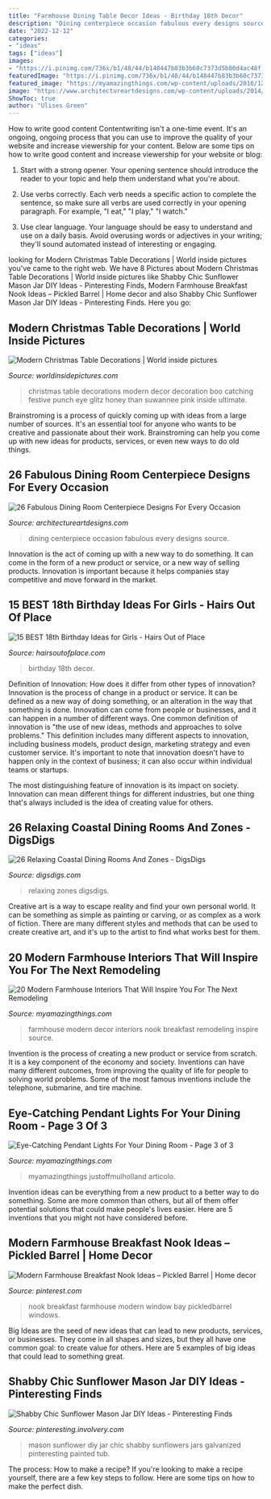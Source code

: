 ```yaml
---
title: "Farmhouse Dining Table Decor Ideas - Birthday 18th Decor"
description: "Dining centerpiece occasion fabulous every designs source"
date: "2022-12-12"
categories:
- "ideas"
tags: ["ideas"]
images:
- "https://i.pinimg.com/736x/b1/48/44/b148447b83b3b60c7373d5b80d4ac48f.jpg"
featuredImage: "https://i.pinimg.com/736x/b1/48/44/b148447b83b3b60c7373d5b80d4ac48f.jpg"
featured_image: "https://myamazingthings.com/wp-content/uploads/2016/12/kitchen-pendant-lighting-over-table-pendant-lights-over-table-3babbec0a3bf7d32-1024x768.jpg"
image: "https://www.architectureartdesigns.com/wp-content/uploads/2014/01/2137.jpg"
ShowToc: true
author: "Ulises Green"
---
```



How to write good content
Contentwriting isn't a one-time event. It's an ongoing, ongoing process that you can use to improve the quality of your website and increase viewership for your content. Below are some tips on how to write good content and increase viewership for your website or blog: 
1) Start with a strong opener. Your opening sentence should introduce the reader to your topic and help them understand what you're about. 

2) Use verbs correctly. Each verb needs a specific action to complete the sentence, so make sure all verbs are used correctly in your opening paragraph. For example, "I eat," "I play," "I watch." 

3) Use clear language. Your language should be easy to understand and use on a daily basis. Avoid overusing words or adjectives in your writing; they'll sound automated instead of interesting or engaging.

	

		
looking for Modern Christmas Table Decorations | World inside pictures you've came to the right web. We have 8 Pictures about Modern Christmas Table Decorations | World inside pictures like Shabby Chic Sunflower Mason Jar DIY Ideas - Pinteresting Finds, Modern Farmhouse Breakfast Nook Ideas – Pickled Barrel | Home decor and also Shabby Chic Sunflower Mason Jar DIY Ideas - Pinteresting Finds. Here you go:
		
    
## Modern Christmas Table Decorations | World Inside Pictures

<img loading=lazy src="https://worldinsidepictures.com/wp-content/uploads/2013/12/Modern-Christmas-Table-Decorations-for-2012_31.jpg" onerror="this.onerror=null;this.src='https://tse4.mm.bing.net/th?id=OIP.GIWUhsgHo2hoHa5FzByWtwHaLH&amp;pid=15.1';" alt="Modern Christmas Table Decorations | World inside pictures">

_Source: worldinsidepictures.com_

>christmas table decorations modern decor decoration boo catching festive punch eye glitz honey than suwannee pink inside ultimate. 

	

Brainstroming is a process of quickly coming up with ideas from a large number of sources. It's an essential tool for anyone who wants to be creative and passionate about their work. Brainstroming can help you come up with new ideas for products, services, or even new ways to do old things.

    
## 26 Fabulous Dining Room Centerpiece Designs For Every Occasion

<img loading=lazy src="https://www.architectureartdesigns.com/wp-content/uploads/2014/01/2137.jpg" onerror="this.onerror=null;this.src='https://tse4.mm.bing.net/th?id=OIP.Lpt-0LTy_PHM-DF0mGblWAAAAA&amp;pid=15.1';" alt="26 Fabulous Dining Room Centerpiece Designs For Every Occasion">

_Source: architectureartdesigns.com_

>dining centerpiece occasion fabulous every designs source. 

	

Innovation is the act of coming up with a new way to do something. It can come in the form of a new product or service, or a new way of selling products. Innovation is important because it helps companies stay competitive and move forward in the market.

    
## 15 BEST 18th Birthday Ideas For Girls - Hairs Out Of Place

<img loading=lazy src="https://hairsoutofplace.com/wp-content/uploads/2020/11/18th-birthday-ideas.jpg" onerror="this.onerror=null;this.src='https://tse1.mm.bing.net/th?id=OIP.a31Oqr96ZO_IGfIoc9zfmwHaLG&amp;pid=15.1';" alt="15 BEST 18th Birthday Ideas for Girls - Hairs Out of Place">

_Source: hairsoutofplace.com_

>birthday 18th decor. 

	

Definition of Innovation: How does it differ from other types of innovation?
Innovation is the process of change in a product or service. It can be defined as a new way of doing something, or an alteration in the way that something is done. Innovation can come from people or businesses, and it can happen in a number of different ways. 
One common definition of innovation is "the use of new ideas, methods and approaches to solve problems." This definition includes many different aspects to innovation, including business models, product design, marketing strategy and even customer service. It's important to note that innovation doesn't have to happen only in the context of business; it can also occur within individual teams or startups. 

The most distinguishing feature of innovation is its impact on society. Innovation can mean different things for different industries, but one thing that's always included is the idea of creating value for others.

    
## 26 Relaxing Coastal Dining Rooms And Zones - DigsDigs

<img loading=lazy src="https://www.digsdigs.com/photos/relaxing-coastal-dining-rooms-and-zones-22-554x811.jpg" onerror="this.onerror=null;this.src='https://tse3.mm.bing.net/th?id=OIP.34CLhJKuYdidT-L-Ah7NqwHaK1&amp;pid=15.1';" alt="26 Relaxing Coastal Dining Rooms And Zones - DigsDigs">

_Source: digsdigs.com_

>relaxing zones digsdigs. 

	

Creative art is a way to escape reality and find your own personal world. It can be something as simple as painting or carving, or as complex as a work of fiction. There are many different styles and methods that can be used to create creative art, and it's up to the artist to find what works best for them.

    
## 20 Modern Farmhouse Interiors That Will Inspire You For The Next Remodeling

<img loading=lazy src="http://myamazingthings.com/wp-content/uploads/2018/01/modern-farmhouse-decor-5-.jpg" onerror="this.onerror=null;this.src='https://tse2.mm.bing.net/th?id=OIP.GKYLaan97hhflj8vNr89pQHaLF&amp;pid=15.1';" alt="20 Modern Farmhouse Interiors That Will Inspire You For The Next Remodeling">

_Source: myamazingthings.com_

>farmhouse modern decor interiors nook breakfast remodeling inspire source. 

	

Invention is the process of creating a new product or service from scratch. It is a key component of the economy and society. Inventions can have many different outcomes, from improving the quality of life for people to solving world problems. Some of the most famous inventions include the telephone, submarine, and tire machine.

    
## Eye-Catching Pendant Lights For Your Dining Room - Page 3 Of 3

<img loading=lazy src="https://myamazingthings.com/wp-content/uploads/2016/12/kitchen-pendant-lighting-over-table-pendant-lights-over-table-3babbec0a3bf7d32-1024x768.jpg" onerror="this.onerror=null;this.src='https://tse3.mm.bing.net/th?id=OIP.emJdN-nwcN685-3xY12vVwHaFj&amp;pid=15.1';" alt="Eye-Catching Pendant Lights For Your Dining Room - Page 3 of 3">

_Source: myamazingthings.com_

>myamazingthings justoffmulholland articolo. 

	

Invention ideas can be everything from a new product to a better way to do something. Some are more common than others, but all of them offer potential solutions that could make people's lives easier. Here are 5 inventions that you might not have considered before.

    
## Modern Farmhouse Breakfast Nook Ideas – Pickled Barrel | Home Decor

<img loading=lazy src="https://i.pinimg.com/736x/b1/48/44/b148447b83b3b60c7373d5b80d4ac48f.jpg" onerror="this.onerror=null;this.src='https://tse1.mm.bing.net/th?id=OIP.XbU3ERJWSN6r--sh7t8vVAHaKO&amp;pid=15.1';" alt="Modern Farmhouse Breakfast Nook Ideas – Pickled Barrel | Home decor">

_Source: pinterest.com_

>nook breakfast farmhouse modern window bay pickledbarrel windows. 

	

Big Ideas are the seed of new ideas that can lead to new products, services, or businesses. They come in all shapes and sizes, but they all have one common goal: to create value for others. Here are 5 examples of big ideas that could lead to something great.

    
## Shabby Chic Sunflower Mason Jar DIY Ideas - Pinteresting Finds

<img loading=lazy src="http://pinteresting.involvery.com/wp-content/uploads/sites/15/2016/10/1252_1883327114-1.jpg" onerror="this.onerror=null;this.src='https://tse4.mm.bing.net/th?id=OIP.NxW3_bwmxfJ-dcpv73NjegHaNK&amp;pid=15.1';" alt="Shabby Chic Sunflower Mason Jar DIY Ideas - Pinteresting Finds">

_Source: pinteresting.involvery.com_

>mason sunflower diy jar chic shabby sunflowers jars galvanized pinteresting painted tub. 

	

The process: How to make a recipe?
If you're looking to make a recipe yourself, there are a few key steps to follow. Here are some tips on how to make the perfect dish.

